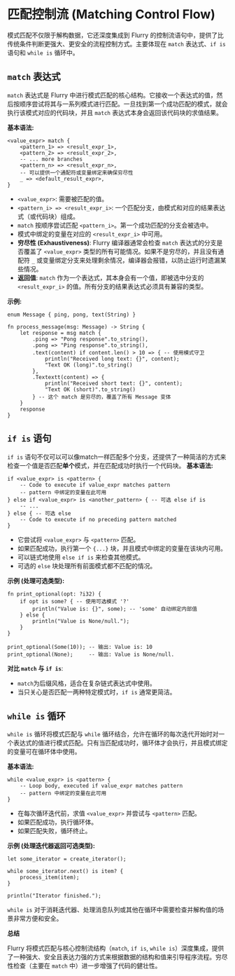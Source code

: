 # 匹配控制流 (Matching Control Flow)

模式匹配不仅限于解构数据，它还深度集成到 Flurry 的控制流语句中，提供了比传统条件判断更强大、更安全的流程控制方式。主要体现在 `match` 表达式、`if is` 语句和 `while is` 循环中。

## `match` 表达式

`match` 表达式是 Flurry 中进行模式匹配的核心结构。它接收一个表达式的值，然后按顺序尝试将其与一系列模式进行匹配。一旦找到第一个成功匹配的模式，就会执行该模式对应的代码块，并且 `match` 表达式本身会返回该代码块的求值结果。

**基本语法:**

```flurry
<value_expr> match {
    <pattern_1> => <result_expr_1>,
    <pattern_2> => <result_expr_2>,
    -- ... more branches
    <pattern_n> => <result_expr_n>,
    -- 可以提供一个通配符或变量绑定来确保穷尽性
    _ => <default_result_expr>,
}
```

-   `<value_expr>`: 需要被匹配的值。
-   `<pattern_i> => <result_expr_i>`: 一个匹配分支，由模式和对应的结果表达式（或代码块）组成。
-   `match` 按顺序尝试匹配 `<pattern_i>`。第一个成功匹配的分支会被选中。
-   模式中绑定的变量在对应的 `<result_expr_i>` 中可用。
-   **穷尽性 (Exhaustiveness)**: Flurry 编译器通常会检查 `match` 表达式的分支是否覆盖了 `<value_expr>` 类型的所有可能情况。如果不是穷尽的，并且没有通配符 `_` 或变量绑定分支来处理剩余情况，编译器会报错，以防止运行时遗漏某些情况。
-   **返回值**: `match` 作为一个表达式，其本身会有一个值，即被选中分支的 `<result_expr_i>` 的值。所有分支的结果表达式必须具有兼容的类型。

**示例:**

```flurry
enum Message { ping, pong, text(String) }

fn process_message(msg: Message) -> String {
    let response = msg match {
        .ping => "Pong response".to_string(),
        .pong => "Ping response".to_string(),
        .text(content) if content.len() > 10 => { -- 使用模式守卫
            println("Received long text: {}", content);
            "Text OK (long)".to_string()
        },
        .Textextt(content) => {
            println("Received short text: {}", content);
            "Text OK (short)".to_string()
        } -- 这个 match 是穷尽的，覆盖了所有 Message 变体
    }
    response
}
```

## `if is` 语句

`if is` 语句不仅可以可以像match一样匹配多个分支，还提供了一种简洁的方式来检查一个值是否匹配**单个**模式，并在匹配成功时执行一个代码块。
**基本语法:**

```flurry
if <value_expr> is <pattern> {
    -- Code to execute if value_expr matches pattern
    -- pattern 中绑定的变量在此可用
} else if <value_expr> is <another_pattern> { -- 可选 else if is
    -- ...
} else { -- 可选 else
    -- Code to execute if no preceding pattern matched
}
```

-   它尝试将 `<value_expr>` 与 `<pattern>` 匹配。
-   如果匹配成功，执行第一个 `{...}` 块，并且模式中绑定的变量在该块内可用。
-   可以链式地使用 `else if is` 来检查其他模式。
-   可选的 `else` 块处理所有前面模式都不匹配的情况。

**示例 (处理可选类型):**

```flurry
fn print_optional(opt: ?i32) {
    if opt is some? { -- 使用可选模式 '?'
        println("Value is: {}", some); -- 'some' 自动绑定内部值
    } else {
        println("Value is None/null.");
    }
}

print_optional(Some(10)); -- 输出: Value is: 10
print_optional(None);     -- 输出: Value is None/null.
```

**对比 `match` 与 `if is`**:

-   `match`为后缀风格，适合在复杂链式表达式中使用。
-   当只关心是否匹配一两种特定模式时，`if is` 通常更简洁。

## `while is` 循环

`while is` 循环将模式匹配与 `while` 循环结合，允许在循环的每次迭代开始时对一个表达式的值进行模式匹配。只有当匹配成功时，循环体才会执行，并且模式绑定的变量可在循环体中使用。

**基本语法:**

```flurry
while <value_expr> is <pattern> {
    -- Loop body, executed if value_expr matches pattern
    -- pattern 中绑定的变量在此可用
}
```

-   在每次循环迭代前，求值 `<value_expr>` 并尝试与 `<pattern>` 匹配。
-   如果匹配成功，执行循环体。
-   如果匹配失败，循环终止。

**示例 (处理迭代器返回可选类型):**

```flurry
let some_iterator = create_iterator();

while some_iterator.next() is item? {
    process_item(item);
}

println("Iterator finished.");
```

`while is` 对于消耗迭代器、处理消息队列或其他在循环中需要检查并解构值的场景非常方便和安全。

**总结**

Flurry 将模式匹配与核心控制流结构（`match`, `if is`, `while is`）深度集成，提供了一种强大、安全且表达力强的方式来根据数据的结构和值来引导程序流程。穷尽性检查（主要在 `match` 中）进一步增强了代码的健壮性。
